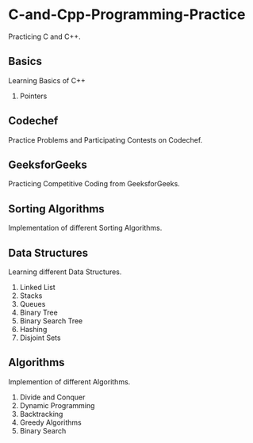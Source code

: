 # C-and-Cpp-Programming-Practice
Practicing C and C++.

## Basics
Learning Basics of C++
1. Pointers

## Codechef
Practice Problems and Participating Contests on Codechef.

## GeeksforGeeks
Practicing Competitive Coding from GeeksforGeeks.

## Sorting Algorithms
Implementation of different Sorting Algorithms.

## Data Structures
Learning different Data Structures.
1. Linked List
2. Stacks
3. Queues
4. Binary Tree
5. Binary Search Tree
6. Hashing
7. Disjoint Sets

## Algorithms
Implemention of different Algorithms.
1. Divide and Conquer
2. Dynamic Programming
3. Backtracking
4. Greedy Algorithms
5. Binary Search
